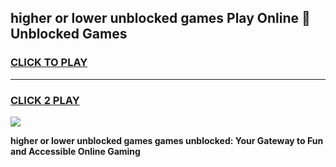
## higher or lower unblocked games Play Online 👋 Unblocked Games
<h3>
<a href="https://premium.freeplayer.one?title=higher_or_lower_unblocked_games&ref=19F">CLICK TO PLAY</a></h3>
<hr>

<h3>
<a href="https://premium.freeplayer.one?title=higher_or_lower_unblocked_games&ref=19F">CLICK 2 PLAY</a>
  
</h3>

<a href="https://premium.freeplayer.one?title=higher_or_lower_unblocked_games&ref=19F"><img src="https://clearcache.store/games.png"></a>


**higher or lower unblocked games games unblocked: Your Gateway to Fun and Accessible Online Gaming**
